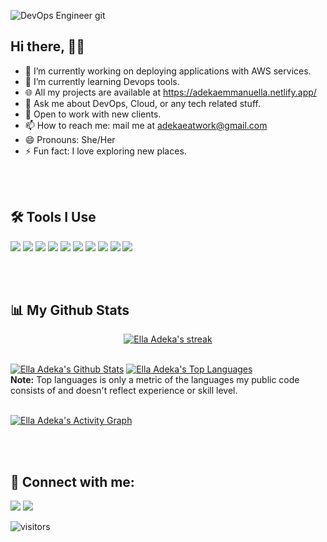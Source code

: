 ![DevOps Engineer git](https://github.com/ella-adeka/ella-adeka/assets/70539937/eff5f1d6-cca1-4539-b883-cb2d2fd0d8f7)


## Hi there, 👋🏾 

- 🔭 I’m currently working on deploying applications with AWS services.
- 🌱 I’m currently learning Devops tools.
- 🌐 All my projects are available at https://adekaemmanuella.netlify.app/
- 💬 Ask me about DevOps, Cloud, or any tech related stuff.
- 🧳 Open to work with new clients.
- 📫 How to reach me: mail me at adekaeatwork@gmail.com
- 😄 Pronouns: She/Her
- ⚡ Fun fact: I love exploring new places.

<br>
<br>

## 🛠 Tools I Use

<p align="left"> 
   <img src="https://img.icons8.com/color/48/000000/html-5.png"/>
   <img src="https://img.icons8.com/color/48/000000/css3.png"/>
   <img src="https://img.icons8.com/color/48/000000/sass.png"/> 
   <img src="https://img.icons8.com/color/48/000000/bootstrap.png"/> 
   <img src="https://img.icons8.com/color/48/000000/javascript.png"/> 
   <img src="https://img.icons8.com/color/48/000000/react-native.png"/>
   <img src="https://img.icons8.com/color/48/000000/django.png"/> 
   <img src="https://img.icons8.com/color/48/000000/python.png"/> 
   <img src="https://img.icons8.com/color/48/000000/git.png"/>
    <img src="https://img.icons8.com/color/48/000000/postgreesql.png"/> 

</p>


<br/>
<br>

## 📊 My Github Stats

<p align="center">
    <a href="https://github.com/ella-adeka/github-readme-streak-stats">
        <img title="🔥 Get streak stats for your profile at git.io/streak-stats" alt="Ella Adeka's streak" src="https://github-readme-streak-stats.herokuapp.com/?user=ella-adeka&theme=black-ice&hide_border=true&stroke=0000&background=060A0CD0"/>
    </a>
</p>

  <br/>
    <a href="https://github.com/ella-adeka/github-readme-stats"><img alt="Ella Adeka's Github Stats" src="https://github-readme-stats.vercel.app/api?username=ella-adeka&show_icons=true&count_private=true&theme=react&hide_border=true&bg_color=0D1117" /></a>
  <a href="https://github.com/ella-adeka/github-readme-stats"><img alt="Ella Adeka's Top Languages" src="https://github-readme-stats.vercel.app/api/top-langs/?username=ella-adeka&langs_count=8&count_private=true&layout=compact&theme=react&hide_border=true&bg_color=0D1117" /></a>
  <br/>
  <b>Note:</b> Top languages is only a metric of the languages my public code consists of and doesn't reflect experience or skill level.


<br/>
<br/>

<a href="https://github.com/ella-adeka/github-readme-activity-graph"><img alt="Ella Adeka's Activity Graph" src="https://activity-graph.herokuapp.com/graph?username=ella-adeka&bg_color=0D1117&color=5BCDEC&line=5BCDEC&point=FFFFFF&hide_border=true" /></a>

<br/>
<br/>

## 💬 Connect with me:
<p align="left">

<a href = "https://www.linkedin.com/in/emmanuella-onyowo-adeka-60906b230"><img src="https://img.icons8.com/fluent/48/000000/linkedin.png"/></a>
<a href = "https://twitter.com/a_deque_a"><img src="https://img.icons8.com/fluent/48/000000/twitter.png"/></a>

</p>

![visitors](https://visitor-badge.glitch.me/badge?page_id=ella-adeka&left_color=green&right_color=red)
